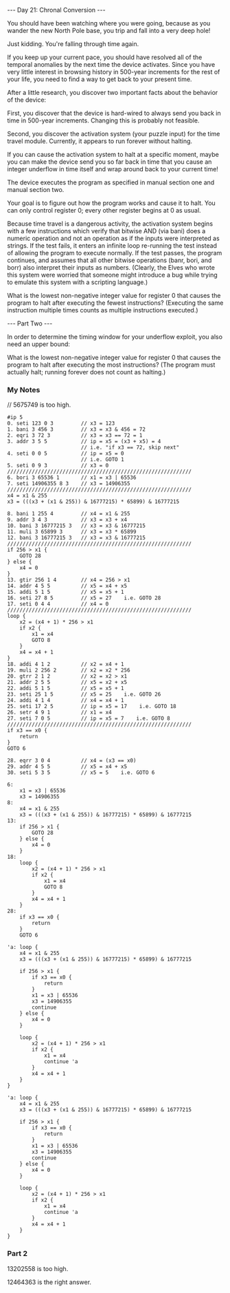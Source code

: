 --- Day 21: Chronal Conversion ---

You should have been watching where you were going, because as you wander the new North Pole base, you trip and fall into a very deep hole!

Just kidding. You're falling through time again.

If you keep up your current pace, you should have resolved all of the temporal anomalies by the next time the device activates. Since you have very little interest in browsing history in 500-year increments for the rest of your life, you need to find a way to get back to your present time.

After a little research, you discover two important facts about the behavior of the device:

First, you discover that the device is hard-wired to always send you back in time in 500-year increments. Changing this is probably not feasible.

Second, you discover the activation system (your puzzle input) for the time travel module. Currently, it appears to run forever without halting.

If you can cause the activation system to halt at a specific moment, maybe you can make the device send you so far back in time that you cause an integer underflow in time itself and wrap around back to your current time!

The device executes the program as specified in manual section one and manual section two.

Your goal is to figure out how the program works and cause it to halt. You can only control register 0; every other register begins at 0 as usual.

Because time travel is a dangerous activity, the activation system begins with a few instructions which verify that bitwise AND (via bani) does a numeric operation and not an operation as if the inputs were interpreted as strings. If the test fails, it enters an infinite loop re-running the test instead of allowing the program to execute normally. If the test passes, the program continues, and assumes that all other bitwise operations (banr, bori, and borr) also interpret their inputs as numbers. (Clearly, the Elves who wrote this system were worried that someone might introduce a bug while trying to emulate this system with a scripting language.)

What is the lowest non-negative integer value for register 0 that causes the program to halt after executing the fewest instructions? (Executing the same instruction multiple times counts as multiple instructions executed.)

--- Part Two ---

In order to determine the timing window for your underflow exploit, you also need an upper bound:

What is the lowest non-negative integer value for register 0 that causes the program to halt after executing the most instructions? (The program must actually halt; running forever does not count as halting.)

### My Notes

// 5675749 is too high.

```
#ip 5
0. seti 123 0 3         // x3 = 123
1. bani 3 456 3         // x3 = x3 & 456 = 72
2. eqri 3 72 3          // x3 = x3 == 72 = 1
3. addr 3 5 5           // ip = x5 = (x3 + x5) = 4
                        // i.e. "if x3 == 72, skip next"
4. seti 0 0 5           // ip = x5 = 0
                        // i.e. GOTO 1
5. seti 0 9 3           // x3 = 0
////////////////////////////////////////////////////////////
6. bori 3 65536 1       // x1 = x3 | 65536
7. seti 14906355 8 3    // x3 = 14906355
////////////////////////////////////////////////////////////
x4 = x1 & 255
x3 = (((x3 + (x1 & 255)) & 16777215) * 65899) & 16777215

8. bani 1 255 4         // x4 = x1 & 255
9. addr 3 4 3           // x3 = x3 + x4
10. bani 3 16777215 3   // x3 = x3 & 16777215
11. muli 3 65899 3      // x3 = x3 * 65899
12. bani 3 16777215 3   // x3 = x3 & 16777215
////////////////////////////////////////////////////////////
if 256 > x1 {
    GOTO 28
} else {
    x4 = 0
}
13. gtir 256 1 4        // x4 = 256 > x1
14. addr 4 5 5          // x5 = x4 + x5
15. addi 5 1 5          // x5 = x5 + 1
16. seti 27 8 5         // x5 = 27    i.e. GOTO 28
17. seti 0 4 4          // x4 = 0
////////////////////////////////////////////////////////////
loop {
    x2 = (x4 + 1) * 256 > x1
    if x2 {
        x1 = x4
        GOTO 8
    }
    x4 = x4 + 1
}
18. addi 4 1 2          // x2 = x4 + 1
19. muli 2 256 2        // x2 = x2 * 256
20. gtrr 2 1 2          // x2 = x2 > x1
21. addr 2 5 5          // x5 = x2 + x5
22. addi 5 1 5          // x5 = x5 + 1
23. seti 25 1 5         // x5 = 25    i.e. GOTO 26
24. addi 4 1 4          // x4 = x4 + 1
25. seti 17 2 5         // ip = x5 = 17    i.e. GOTO 18
26. setr 4 9 1          // x1 = x4
27. seti 7 0 5          // ip = x5 = 7    i.e. GOTO 8
////////////////////////////////////////////////////////////
if x3 == x0 {
    return
}
GOTO 6

28. eqrr 3 0 4          // x4 = (x3 == x0)
29. addr 4 5 5          // x5 = x4 + x5
30. seti 5 3 5          // x5 = 5    i.e. GOTO 6
```

```
6:
    x1 = x3 | 65536
    x3 = 14906355
8:
    x4 = x1 & 255
    x3 = (((x3 + (x1 & 255)) & 16777215) * 65899) & 16777215
13:
    if 256 > x1 {
        GOTO 28
    } else {
        x4 = 0
    }
18:
    loop {
        x2 = (x4 + 1) * 256 > x1
        if x2 {
            x1 = x4
            GOTO 8
        }
        x4 = x4 + 1
    }
28:
    if x3 == x0 {
        return
    }
    GOTO 6
```

```
'a: loop {
    x4 = x1 & 255
    x3 = (((x3 + (x1 & 255)) & 16777215) * 65899) & 16777215

    if 256 > x1 {
        if x3 == x0 {
            return
        }
        x1 = x3 | 65536
        x3 = 14906355
        continue
    } else {
        x4 = 0
    }

    loop {
        x2 = (x4 + 1) * 256 > x1
        if x2 {
            x1 = x4
            continue 'a
        }
        x4 = x4 + 1
    }
}
```

```
'a: loop {
    x4 = x1 & 255
    x3 = (((x3 + (x1 & 255)) & 16777215) * 65899) & 16777215

    if 256 > x1 {
        if x3 == x0 {
            return
        }
        x1 = x3 | 65536
        x3 = 14906355
        continue
    } else {
        x4 = 0
    }

    loop {
        x2 = (x4 + 1) * 256 > x1
        if x2 {
            x1 = x4
            continue 'a
        }
        x4 = x4 + 1
    }
}
```

### Part 2

13202558 is too high.

12464363 is the right answer.
